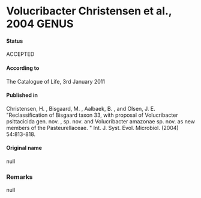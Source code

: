 Volucribacter Christensen et al., 2004 GENUS
=======

#### Status
ACCEPTED

#### According to
The Catalogue of Life, 3rd January 2011

#### Published in
Christensen, H. , Bisgaard, M. , Aalbaek, B. , and Olsen, J. E. "Reclassification of Bisgaard taxon 33, with proposal of Volucribacter psittacicida gen. nov. , sp. nov. and Volucribacter amazonae sp. nov. as new members of the Pasteurellaceae. " Int. J. Syst. Evol. Microbiol. (2004) 54:813-818.

#### Original name
null

### Remarks
null